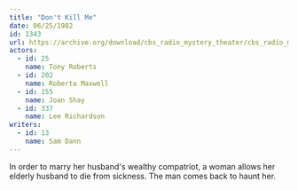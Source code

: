 ```yaml
---
title: "Don't Kill Me"
date: 06/25/1982
id: 1343
url: https://archive.org/download/cbs_radio_mystery_theater/cbs_radio_mystery_theater-1301-1350.zip/cbs_radio_mystery_theater-1301-1350%2Fcbsrmt_1343_dont_kill_me.mp3
actors:  
  - id: 25
    name: Tony Roberts  
  - id: 202
    name: Roberta Maxwell  
  - id: 155
    name: Joan Shay  
  - id: 337
    name: Lee Richardson
writers:  
  - id: 13
    name: Sam Dann
---
```

In order to marry her husband's wealthy compatriot, a woman allows her elderly husband to die from sickness. The man comes back to haunt her.